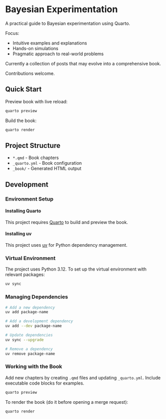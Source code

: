 # Bayesian Experimentation

A practical guide to Bayesian experimentation using Quarto.

Focus:
- Intuitive examples and explanations
- Hands-on simulations
- Pragmatic approach to real-world problems

Currently a collection of posts that may evolve into a comprehensive book.

Contributions welcome.

## Quick Start

Preview book with live reload:

```bash
quarto preview
```

Build the book:

```bash
quarto render
```

## Project Structure

- `*.qmd` - Book chapters
- `_quarto.yml` - Book configuration
- `_book/` - Generated HTML output

## Development

### Environment Setup

#### Installing Quarto

This project requires [Quarto](https://quarto.org/) to build and preview the book.

#### Installing uv

This project uses [uv](https://github.com/astral-sh/uv) for Python dependency management.  

### Virtual Environment

The project uses Python 3.12. To set up the virtual environment with relevant packages:

```bash
uv sync
```

### Managing Dependencies

```bash
# Add a new dependency
uv add package-name

# Add a development dependency
uv add --dev package-name

# Update dependencies
uv sync --upgrade

# Remove a dependency
uv remove package-name
```

### Working with the Book

Add new chapters by creating `.qmd` files and updating `_quarto.yml`. Include executable code blocks for examples.

```bash
quarto preview
```

To render the book (do it before opening a merge request):

```bash
quarto render
````



